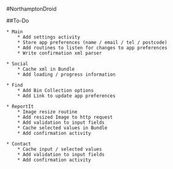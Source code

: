 #NorthamptonDroid

##To-Do

	* Main
		* Add settings activity
		* Store app preferences (name / email / tel / postcode)
		* Add routines to listen for changes to app preferences
		* Write confirmation xml parser 
		
	* Social
		* Cache xml in Bundle
		* Add loading / progress information
		
	* Find
		* Add Bin Collection options
		* Add Link to update app preferences
		
	* ReportIt
		* Image resize routine
		* Add resized Image to http request
		* Add validation to input fields
		* Cache selected values in Bundle
		* Add confirmation activity
		
	* Contact
		* Cache input / selected values
		* Add validation to input fields
		* Add confirmation activity